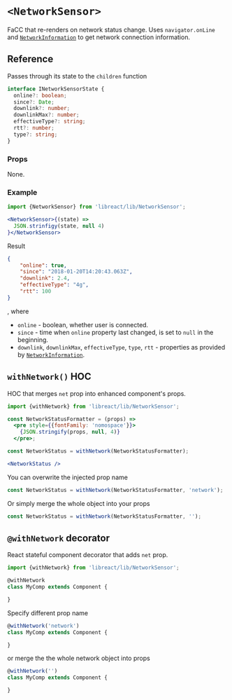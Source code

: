# `<NetworkSensor>`

FaCC that re-renders on network status change. Uses `navigator.onLine` and [`NetworkInformation`](https://developer.mozilla.org/en-US/docs/Web/API/NetworkInformation) to get network connection information.


## Reference

Passes through its state to the `children` function

```ts
interface INetworkSensorState {
  online?: boolean;
  since?: Date;
  downlink?: number;
  downlinkMax?: number;
  effectiveType?: string;
  rtt?: number;
  type?: string;
}
```

### Props

None.

### Example

```jsx
import {NetworkSensor} from 'libreact/lib/NetworkSensor';

<NetworkSensor>{(state) =>
  JSON.strinfigy(state, null 4)
}</NetworkSensor>
```

Result

```json
{
    "online": true,
    "since": "2018-01-20T14:20:43.063Z",
    "downlink": 2.4,
    "effectiveType": "4g",
    "rtt": 100
}
```

, where

  - `online` - boolean, whether user is connected.
  - `since` - time when `online` property last changed, is set to `null` in the beginning.
  - `downlink`, `downlinkMax`, `effectiveType`, `type`, `rtt` - properties as provided by [`NetworkInformation`](https://developer.mozilla.org/en-US/docs/Web/API/NetworkInformation).


## `withNetwork()` HOC

HOC that merges `net` prop into enhanced component's props.

```jsx
import {withNetwork} from 'libreact/lib/NetworkSensor';

const NetworkStatusFormatter = (props) =>
  <pre style={{fontFamily: 'nomospace'}}>
    {JSON.stringify(props, null, 4)}
  </pre>;

const NetworkStatus = withNetwork(NetworkStatusFormatter);

<NetworkStatus />
```

You can overwrite the injected prop name

```js
const NetworkStatus = withNetwork(NetworkStatusFormatter, 'network');
```

Or simply merge the whole object into your props

```js
const NetworkStatus = withNetwork(NetworkStatusFormatter, '');
```

## `@withNetwork` decorator

React stateful component decorator that adds `net` prop.

```js
import {withNetwork} from 'libreact/lib/NetworkSensor';

@withNetwork
class MyComp extends Component {

}
```

Specify different prop name

```js
@withNetwork('network')
class MyComp extends Component {

}
```

or merge the the whole network object into props

```js
@withNetwork('')
class MyComp extends Component {

}
```
